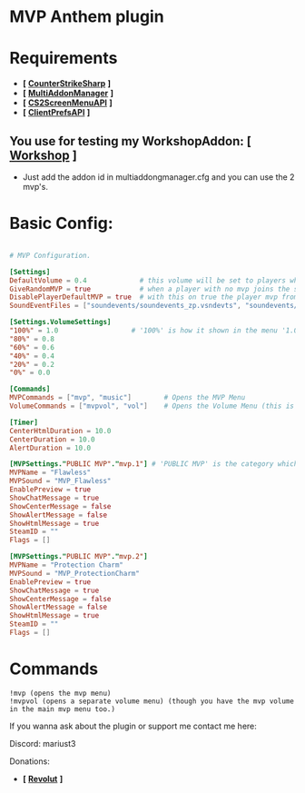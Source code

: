 # MVP Anthem plugin

# Requirements
- **[** [**CounterStrikeSharp**](https://github.com/roflmuffin/CounterStrikeSharp) **]**
- **[** [**MultiAddonManager**](https://github.com/Source2ZE/MultiAddonManager) **]**
- **[** [**CS2ScreenMenuAPI**](https://github.com/T3Marius/CS2ScreenMenuAPI) **]**
- **[** [**ClientPrefsAPI**](https://github.com/Cruze03/Clientprefs) **]**

## You use for testing my WorkshopAddon: **[** [**Workshop**](https://steamcommunity.com/sharedfiles/filedetails/?id=3450055137) **]**
- Just add the addon id in multiaddongmanager.cfg and you can use the 2 mvp's.

# Basic Config:
```toml

# MVP Configuration.

[Settings]
DefaultVolume = 0.4             # this volume will be set to players who don't have one setted.
GiveRandomMVP = true            # when a player with no mvp joins the server, a random MVP is assinged to him.
DisablePlayerDefaultMVP = true  # with this on true the player mvp from steam will be disabled.
SoundEventFiles = ["soundevents/soundevents_zp.vsndevts", "soundevents/mvp_anthem.vsndevts"]            # VERY IMPORTANT: In order for the sounds to work you need to add the path for soundevent file here.

[Settings.VolumeSettings]
"100%" = 1.0                  # '100%' is how it shown in the menu '1.0' is the actual volume.
"80%" = 0.8
"60%" = 0.6
"40%" = 0.4
"20%" = 0.2
"0%" = 0.0

[Commands]
MVPCommands = ["mvp", "music"]        # Opens the MVP Menu
VolumeCommands = ["mvpvol", "vol"]    # Opens the Volume Menu (this is just a separate command)

[Timer]
CenterHtmlDuration = 10.0
CenterDuration = 10.0
AlertDuration = 10.0

[MVPSettings."PUBLIC MVP"."mvp.1"] # 'PUBLIC MVP' is the category which will be shown in the menu. 'mvp.1' is the key which u set the message too.
MVPName = "Flawless"
MVPSound = "MVP_Flawless"
EnablePreview = true
ShowChatMessage = true
ShowCenterMessage = false
ShowAlertMessage = false
ShowHtmlMessage = true
SteamID = ""
Flags = []

[MVPSettings."PUBLIC MVP"."mvp.2"]
MVPName = "Protection Charm"
MVPSound = "MVP_ProtectionCharm"
EnablePreview = true
ShowChatMessage = true
ShowCenterMessage = false
ShowAlertMessage = false
ShowHtmlMessage = true
SteamID = ""
Flags = []

```

# Commands
```
!mvp (opens the mvp menu)
!mvpvol (opens a separate volume menu) (though you have the mvp volume in the main mvp menu too.)
```

If you wanna ask about the plugin or support me contact me here:

Discord: mariust3

Donations:
- **[** [**Revolut**](revolut.me/dynutrqxrj) **]**
